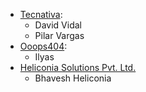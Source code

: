 - [Tecnativa](https://www.tecnativa.com):
  - David Vidal
  - Pilar Vargas
- [Ooops404](https://www.ooops404.com):
  - Ilyas
- [Heliconia Solutions Pvt. Ltd.](https://www.heliconia.io)
  - Bhavesh Heliconia
